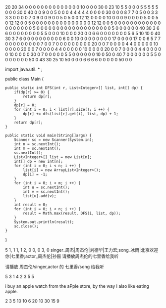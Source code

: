 20
20
34  0   0   0   0   0   0   0   0   0   0   0   0   0   0   10  0   0   0   30
0   23  10  5   5   0   0   0   5   5   5   5   5   0   0   0   30  0   40  0
0   9   0   0   5   0   0   0   4   4   4   4   4   0   0   0   0   30  0   0
0   8   7   7   0   5   0   0   3   3   3   3   0   0   0   0   7   0   9   0
0   9   0   0   5   0   5   0   0   12  12  0   0   0   0   10  0   0   0   9
0   0   0   0   5   0   0   5   0   12  12  0   0   5   0   0   0   0   0   0
0   0   0   0   0   0   0   0   0   12  12  0   0   5   0   0   0   0   0   0
0   0   0   0   0   0   0   0   0   0   0   0   0   5   0   0   0   0   0   0
0   0   0   0   0   0   0   0   0   0   0   0   0   5   0   0   0   0   0   0
40  30  3   6   6   0   0   0   0   0   0   0   0   5   5   0   0   0   10  0
0   0   20  0   0   6   6   0   0   0   0   0   0   0   5   6   5   10  10  0
40  30  3   7   6   0   0   0   0   0   0   0   0   0   0   6   0   0   10  0
0   0   0   0   0   0   0   17  0   0   0   0   17  0   0   6   5   7   7   0
0   0   0   0   0   0   0   0   7   0   0   7   0   0   0   0   0   0   0   0
0   20  0   0   7   0   0   0   0   4   4   0   0   0   0   0   10  0   0   0
0   20  0   0   7   0   0   0   0   4   4   0   0   0   0   0   10  0   0   0
0   20  0   0   7   0   0   0   0   4   4   0   0   0   0   0   10  0   0   0
0   30  0   7   0   0   0   0   0   5   5   0   0   0   0   0   0   10  0   50
0   40  7   0   0   0   0   0   0   5   5   0   0   0   0   0   0   0   50  0
43  30  25  10  50  0   0   0   6   6   6   6   0   0   0   0   0   50  0   0



import java.util. * ;

public class Main {
	
	public static int DFS(int r, List<Integer>[] list, int[] dp) {
		if(dp[r] >= 0) {
			return dp[r];
		}
		dp[r] = 0;
		for (int i = 0; i < list[r].size(); i ++) {
			dp[r] += dfs(list[r].get(i), list, dp) + 1;
		}
		return dp[r];
	}

	public static void main(String[]args) {
		Scanner sc = new Scanner(System.in);
		int n = sc.nextInt();
		int m = sc.nextInt();
		sc.nextInt();
		List<Integer>[] list = new List[n];
		int[] dp = new int[n]; 
		for (int i = 0; i < n; i ++) {
			list[i] = new ArrayList<Integer>();
			dp[i] = -1;
		}
		for (int i = 0; i < m; i ++) {
			int u = sc.nextInt();
			int v = sc.nextInt();
			list[u].add(v);
		}
		int result = 0;
		for (int i = 0; i < n; i ++) {
			result = Math.max(result, DFS(i, list, dp));
		}
		System.out.println(result);
		sc.close();
	}
}

5
1, 1
1, 1
2, 0
0, 0
3, 0
singer_周杰|周杰伦|刘德华|王力宏;song_冰雨|北京欢迎你|七里香;actor_周杰伦|孙俪
请播放周杰伦的七里香给我听

请播放 周杰伦/singer,actor 的 七里香/song 给我听

5 3
1 4 2 3 5
5

   i buy an apple watch from the aPple store, by the way I also like eating apple.

2 3
5 10
10 6
20 10
30 15
9